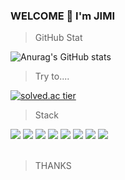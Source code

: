 ### WELCOME 👋 I'm JIMI

> GitHub Stat
> 
![Anurag's GitHub stats](https://github-readme-stats.vercel.app/api?username=jimilee&theme=dark&show_icons=true)

> Try to....

[![solved.ac tier](http://mazassumnida.wtf/api/generate_badge?boj=jimilee)](https://solved.ac/jimilee)

> Stack

<div class="row">
<img src="https://img.shields.io/badge/Python-3776AB?style=for-the-badge&logo=python&logoColor=white">
<img src="https://img.shields.io/badge/C%2B%2B-00599C?style=for-the-badge&logo=c%2B%2B&logoColor=white">
<img src="https://img.shields.io/badge/C%23-239120?style=for-the-badge&logo=c-sharp&logoColor=white">
<img src="https://img.shields.io/badge/Android-47A141?style=for-the-badge&logo=android&logoColor=white">
<img src=https://img.shields.io/badge/TensorFlow-FF6F00?style=for-the-badge&logo=TensorFlow&logoColor=white>
<img src=https://img.shields.io/badge/PyTorch-EE4C2C?style=for-the-badge&logo=PyTorch&logoColor=white>
<img src="https://img.shields.io/badge/Ubuntu-E95420?style=for-the-badge&logo=ubuntu&logoColor=white">
<img src="https://img.shields.io/badge/Unity-181818?style=for-the-badge&logo=unity&logoColor=white">
 
 </div>
<br>


> THANKS

<!--
**jimilee/jimilee** is a ✨ _special_ ✨ repository because its `README.md` (this file) appears on your GitHub profile.

Here are some ideas to get you started:

- 🔭 I’m currently working on ... Multiple Object Tracking
- 🌱 I’m currently learning ... Computer Vision && Deep Learning
- 👯 I’m looking to collaborate on ...
- 🤔 I’m looking for help with ...
- 💬 Ask me about ...
- 📫 How to reach me: ...Email me
- 😄 Pronouns: ...
- ⚡ Fun fact: ...
-->
